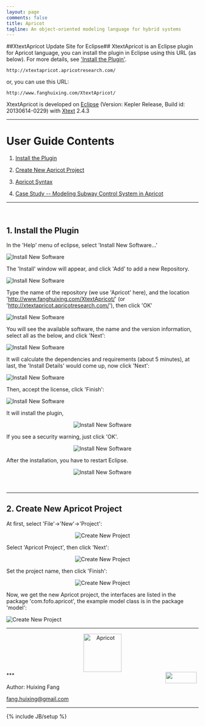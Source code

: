 ```yaml
---
layout: page
comments: false
title: Apricot 
tagline: An object-oriented modeling language for hybrid systems
---
```

##XtextApricot Update Site for Eclipse##
XtextApricot is an Eclipse plugin for Apricot language, 
you can install the plugin in Eclipse using this URL (as below). 
For more details, see   <a href="#Install the Plugin">'Install the Plugin'</a>.

    http://xtextapricot.apricotresearch.com/

or, you can use this URL:
	
    http://www.fanghuixing.com/XtextApricot/

XtextApricot is developed on <a href="http://www.eclipse.org">Eclipse</a> (Version: Kepler Release,
Build id: 20130614-0229) with <a href="http://www.eclipse.org/Xtext/">Xtext</a> 2.4.3

----------

# User Guide Contents

1. <a href="#Install the Plugin">Install the Plugin</a>

2. <a href="#Create New Apricot Project">Create New Apricot Project</a>


3. <a href="syntax/main.html">Apricot Syntax</a>

4. <a href="cases/subway/subwaycontrolsystems.html">Case Study -- Modeling Subway Control System in Apricot</a>



----------

<br>

## <a name="Install the Plugin"> 1. Install the Plugin </a> 

In the 'Help' menu of eclipse, select 'Install New Software...'

![Install New Software](assets/figs/InstallNewSoftware.jpg)

The 'Install' window will appear, and click 'Add' to add a new Repository.

![Install New Software](assets/figs/add.jpg)

Type the name of the repository (we use 'Apricot' here), and the location 'http://www.fanghuixing.com/XtextApricot/' (or 'http://xtextapricot.apricotresearch.com/'), then click 'OK'

![Install New Software](assets/figs/AddRepository.jpg)

You will see the available software, the name and the version information, select  all as the below, and click 'Next':

![Install New Software](assets/figs/availiable.jpg)

It will calculate the dependencies and requirements (about 5 minutes), at last, the 'Install Details' would come up, now click 'Next':

![Install New Software](assets/figs/install.jpg)

Then, accept the license, click 'Finish':

![Install New Software](assets/figs/acceptlicense.jpg)

It will install the plugin,

<div style="text-align:center" markdown="1">


![Install New Software](assets/figs/installing.jpg) 


</div>





If you see a security warning, just click 'OK'.

<div style="text-align:center" markdown="1">

![Install New Software](assets/figs/warning.jpg)

</div>

After the installation, you have to restart Eclipse. 

<div style="text-align:center" markdown="1">

![Install New Software](assets/figs/restart.jpg)

</div>

<br>

***

## <a name="Create New Apricot Project">2. Create New Apricot Project</a>
At first, select 'File'->'New'->'Project':

<div style="text-align:center" markdown="1">

![Create New Project](assets/figs/newproject.jpg)

</div>

Select 'Apricot Project', then click 'Next':

<div style="text-align:center" markdown="1">

![Create New Project](assets/figs/selectapricot.jpg)

</div>

Set the project name, then click 'Finish':

<div style="text-align:center" markdown="1">

![Create New Project](assets/figs/projectname.jpg)

</div>

Now, we get the new Apricot project, the interfaces are listed in the package 'com.fofo.apricot', the example model class is in the package 'model':

![Create New Project](assets/figs/projectview.jpg)


***
<center>    
<img src="assets/figs/apricot.jpg" alt="Apricot"  style="width: 100px;"/>
</center>
***

<img src="http://www.fanghuixing.com/assets/images/name.jpg" style="FLOAT: right; MARGIN-BOTTOM: 0px; MARGIN-right: 5px;height: 30px;width: 82px;">

Author: Huixing Fang 

fang.huixing@gmail.com

***
	
{% include JB/setup %}



